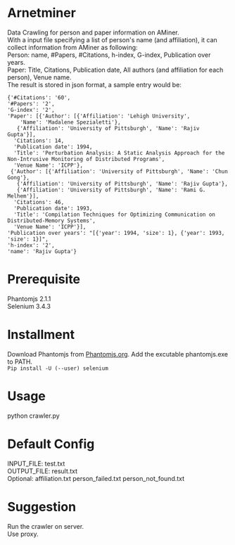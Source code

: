 # Arnetminer
Data Crawling for person and paper information on AMiner. \
With a input file specifying a list of person's name (and affiliation), it can collect information from AMiner as following: \
Person: name, #Papers, #Citations, h-index, G-index, Publication over years. \
Paper: Title, Citations, Publication date, All authors (and affiliation for each person), Venue name. \
The result is stored in json format, a sample entry would be:
```
{'#Citations': '60', 
'#Papers': '2', 
'G-index': '2',
'Paper': [{'Author': [{'Affiliation': 'Lehigh University',
    'Name': 'Madalene Spezialetti'},
   {'Affiliation': 'University of Pittsburgh', 'Name': 'Rajiv Gupta'}],
  'Citations': 14,
  'Publication date': 1994,
  'Title': 'Perturbation Analysis: A Static Analysis Approach for the Non-Intrusive Monitoring of Distributed Programs',
  'Venue Name': 'ICPP'},
 {'Author': [{'Affiliation': 'University of Pittsburgh', 'Name': 'Chun Gong'},
   {'Affiliation': 'University of Pittsburgh', 'Name': 'Rajiv Gupta'},
   {'Affiliation': 'University of Pittsburgh', 'Name': 'Rami G. Melhem'}],
  'Citations': 46,
  'Publication date': 1993,
  'Title': 'Compilation Techniques for Optimizing Communication on Distributed-Memory Systems',
  'Venue Name': 'ICPP'}],
'Publication over years': "[{'year': 1994, 'size': 1}, {'year': 1993, 'size': 1}]",
'h-index': '2',
'name': 'Rajiv Gupta'}
```

# Prerequisite
Phantomjs 2.1.1 \
Selenium 3.4.3

# Installment
Download Phantomjs from [Phantomjs.org](http://phantomjs.org/download.html). Add the excutable phantomjs.exe to PATH. \
`Pip install -U (--user) selenium`

# Usage
python crawler.py

# Default Config
INPUT_FILE: test.txt \
OUTPUT_FILE: result.txt \
Optional: affiliation.txt person_failed.txt person_not_found.txt

# Suggestion
Run the crawler on server. \
Use proxy. 

